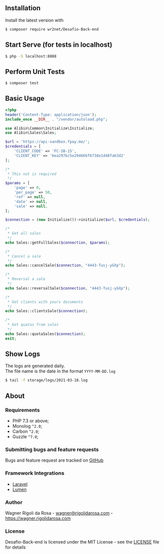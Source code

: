 ## Installation

Install the latest version with

```bash
$ composer require wr2net/Desafio-Back-end
```

## Start Serve (for tests in localhost)
```bash
$ php -S localhost:8888
```

## Perform Unit Tests
```bash
$ composer test
```

## Basic Usage

```php
<?php
header('Content-Type: application/json');
include_once __DIR__ . "/vendor/autoload.php";

use Alibin\Common\Initialize\Initialize;
use Alibin\Sales\Sales;

$url = 'https://api-sandbox.fpay.me/';
$credentials = [
    'CLIENT_CODE' => 'FC-SB-15',
    'CLIENT_KEY' => '6ea297bc5e294666f6738e1d48fa63d2'
];

/*
 * This not is required
 */
$params = [
    'page' => 0,
    'per_page' => 50,
    'ref' => null,
    'date' => null,
    'sale' => null,
];

$connection = (new Initialize())->initialize($url, $credentials);

/*
 * Get all sales
 */
echo Sales::getFullSales($connection, $params);

/*
 * Cancel a sale
 */
echo Sales::cancelSale($connection, "4443-Tusj-yGXp");

/*
 * Reversal a sale
 */
echo Sales::reversalSale($connection, "4443-Tusj-yGXp");

/*
 * Get clients with yours documents
 */
echo Sales::clientsSale($connection);

/*
 * Get quatas from sales
 */
echo Sales::quotaSales($connection);
exit;
```

## Show Logs
The logs are generated daily.<br />
The file name is the date in the format `YYYY-MM-DD.log`
```bash
$ tail -f storage/logs/2021-03-18.log
```

## About

### Requirements

- PHP 7.3 or above;
- Monolog `^2.0`;
- Carbon `^2.0`;
- Guzzle `^7.0`;

### Submitting bugs and feature requests

Bugs and feature request are tracked on [GitHub](https://github.com/wr2net/Desafio-Back-end/issues)

### Framework Integrations

- [Laravel](http://laravel.com/) 
- [Lumen](http://lumen.laravel.com/) 

### Author

Wagner Rigoli da Rosa - <wagner@rigolidarosa.com> - <https://wagner.rigolidarosa.com>

### License

Desafio-Back-end is licensed under the MIT License - see the [LICENSE](LICENSE.md) file for details
